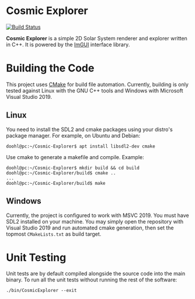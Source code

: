 # Cosmic Explorer
[![Build Status](https://travis-ci.com/Doohl/Cosmic-Explorer.svg?branch=master)](https://travis-ci.com/Doohl/Cosmic-Explorer)

**Cosmic Explorer** is a simple 2D Solar System renderer and explorer written in C++. It is powered by the [ImGUI](https://github.com/ocornut/imgui) interface library.

# Building the Code

This project uses [CMake](https://cmake.org/) for build file automation. Currently, building is only tested against Linux with the GNU C++ tools and Windows with Microsoft Visual Studio 2019.

## Linux
You need to install the SDL2 and cmake packages using your distro's package manager. For example, on Ubuntu and Debian:
```console
doohl@pc:~/Cosmic-Explorer$ apt install libsdl2-dev cmake
```
Use cmake to generate a makefile and compile. Example:
```
doohl@pc:~/Cosmic-Explorer$ mkdir build && cd build
doohl@pc:~/Cosmic-Explorer/build$ cmake ..
...
doohl@pc:~/Cosmic-Explorer/build$ make
```

## Windows
Currently, the project is configured to work with MSVC 2019. You must have SDL2 installed on your machine. You may simply open the repository with Visual Studio 2019 and run automated cmake generation, then set the topmost `CMakeLists.txt` as build target.

# Unit Testing

Unit tests are by default compiled alongside the source code into the main binary. To run all the unit tests without running the rest of the software:
```
./bin/CosmicExplorer --exit
```